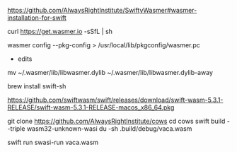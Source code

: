 https://github.com/AlwaysRightInstitute/SwiftyWasmer#wasmer-installation-for-swift

curl https://get.wasmer.io -sSfL | sh

wasmer config --pkg-config > /usr/local/lib/pkgconfig/wasmer.pc
+ edits

mv ~/.wasmer/lib/libwasmer.dylib ~/.wasmer/lib/libwasmer.dylib-away

brew install swift-sh

https://github.com/swiftwasm/swift/releases/download/swift-wasm-5.3.1-RELEASE/swift-wasm-5.3.1-RELEASE-macos_x86_64.pkg

git clone https://github.com/AlwaysRightInstitute/cows
cd cows
swift build --triple wasm32-unknown-wasi
du -sh .build/debug/vaca.wasm

<!-- This didn't work -->
swift run swasi-run vaca.wasm
